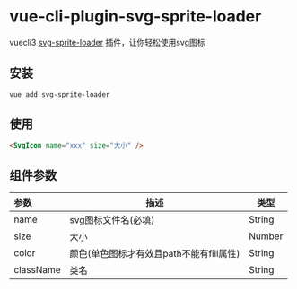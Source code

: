 # vue-cli-plugin-svg-sprite-loader

vuecli3 [svg-sprite-loader](https://github.com/kisenka/svg-sprite-loader) 插件，让你轻松使用svg图标

## 安装

```
vue add svg-sprite-loader
```

## 使用

```html
<SvgIcon name="xxx" size="大小" />
```

## 组件参数

|参数|描述|类型|
|:---|---|---|
|name|svg图标文件名(必填)|String|
|size|大小|Number|
|color|颜色(单色图标才有效且path不能有fill属性)|String|
|className|类名|String|
